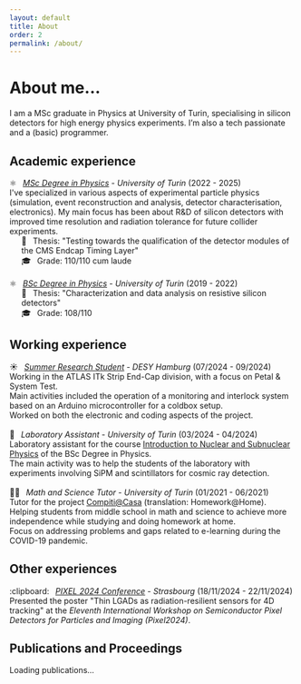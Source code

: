 ```yaml
---
layout: default
title: About
order: 2
permalink: /about/
---
```


# About me...
I am a MSc graduate in Physics at University of Turin, specialising in silicon detectors for high energy physics experiments. I’m also a tech passionate and a (basic) programmer.

## Academic experience
<ul style="list-style: none; padding-left: 0;">
  <li><span style="margin-right: 0.5em;">⚛️</span> <a href="https://www.fisicamagistrale.unito.it/do/home.pl"><em>MSc Degree in Physics</em></a> - <em>University of Turin</em> (2022 - 2025)<br>
    I've specialized in various aspects of experimental particle physics (simulation, event reconstruction and analysis, detector characterisation, electronics). My 
    main focus has been about R&D of silicon detectors with improved time resolution and radiation tolerance for future collider experiments.
    <ul style="list-style: none; padding-left: 1.5em;">
      <li><span style="margin-right: 0.5em;">📜</span> Thesis: "Testing towards the qualification of the detector modules of the CMS Endcap Timing Layer"</li>
      <li><span style="margin-right: 0.5em;">🎓</span> Grade: 110/110 cum laude</li>
    </ul>
  </li>
  <br>
  <li><span style="margin-right: 0.5em;">⚛️</span> <a href="https://fisica.campusnet.unito.it/do/home.pl"><em>BSc Degree in Physics</em></a> - <em>University of Turin</em> (2019 - 2022)
    <ul style="list-style: none; padding-left: 1.5em;">
      <li><span style="margin-right: 0.5em;">📜</span> Thesis: "Characterization and data analysis on resistive silicon detectors"</li>
      <li><span style="margin-right: 0.5em;">🎓</span> Grade: 108/110</li>
    </ul>
  </li>
</ul>

## Working experience 
<ul style="list-style: none; padding-left: 0;">
  <li><span style="margin-right: 0.5em;">☀️</span> <a href="https://www.desy.de/f/students/summer_home_2024_final.html"><em>Summer Research Student</em></a> - <em>DESY Hamburg</em> (07/2024 - 09/2024)<br>
    Working in the ATLAS ITk Strip End-Cap division, with a focus on Petal & System Test.<br>
    Main activities included the operation of a monitoring and interlock system based on an Arduino microcontroller for a coldbox setup.<br>
    Worked on both the electronic and coding aspects of the project.
  </li>
  <br>
  <li><span style="margin-right: 0.5em;">🔭</span> <em>Laboratory Assistant</em> - <em>University of Turin</em> (03/2024 - 04/2024)<br>
    Laboratory assistant for the course <a href="https://fisica.campusnet.unito.it/do/corsi.pl/Show?_id=e34b">Introduction to Nuclear and Subnuclear Physics</a> of the BSc Degree in Physics.<br>
    The main activity was to help the students of the laboratory with experiments involving SiPM and scintillators for cosmic ray detection.
  </li>
  <br>
  <li><span style="margin-right: 0.5em;">👩‍🏫</span> <em>Math and Science Tutor</em> - <em>University of Turin</em> (01/2021 - 06/2021)<br>
    Tutor for the project <a href="https://compitiacasa.i-learn.unito.it/">Compiti@Casa</a> (translation: Homework@Home).<br>
    Helping students from middle school in math and science to achieve more independence while studying and doing homework at home.<br>
    Focus on addressing problems and gaps related to e-learning during the COVID-19 pandemic.
  </li>
</ul>

## Other experiences
<ul style="list-style: none; padding-left: 0;">
  <li><span style="margin-right: 0.5em;">:clipboard:</span> <a href="https://www.desy.de/f/students/summer_home_2024_final.html"><em>PIXEL 2024 Conference</em></a> - <em>Strasbourg</em> (18/11/2024 - 22/11/2024)<br>
    Presented the poster "Thin LGADs as radiation-resilient sensors for 4D tracking" at the <em>Eleventh International Workshop on Semiconductor Pixel Detectors for Particles and Imaging (Pixel2024)</em>.
  </li>
</ul>

## Publications and Proceedings
<div id="orcid-publications">Loading publications...</div>

<script>
const orcidId = "0009-0005-8595-1570";
const container = document.getElementById("orcid-publications");

const abbreviations = {
  "Physical Review Letters": "Phys. Rev. Lett.",
  "Nature Communications": "Nat. Commun.",
  "Journal of Instrumentation": "J. Instrum.",
  "Nuclear Instruments and Methods in Physics Research Section A: Accelerators, Spectrometers, Detectors and Associated Equipment": "Nucl. Instrum. Methods Phys. Res., Sect. A"
};

function formatAuthors(contributors) {
  if (!contributors || contributors.length === 0) return "";
  const names = contributors.map(c => {
    const credit = c?.credit_name?.value;
    const fname = c?.["contributor-name"]?.["given-names"]?.value;
    const lname = c?.["contributor-name"]?.["family-name"]?.value;
    return credit || [fname, lname].filter(Boolean).join(" ");
  }).filter(Boolean);

  if (names.length > 3) return names.slice(0, 3).join(", ") + " <em>et al.</em>";
  return names.join(", ");
}

function extractDOI(externalIds) {
  if (!externalIds || !externalIds["external-id"]) return null;
  const doiEntry = externalIds["external-id"].find(eid =>
    eid["external-id-type"]?.toLowerCase() === "doi"
  );
  if (!doiEntry) return null;
  return "https://doi.org/" + doiEntry["external-id-value"];
}

fetch(`https://pub.orcid.org/v3.0/${orcidId}/works`, {
  headers: { "Accept": "application/vnd.orcid+json" }
})
.then(res => res.json())
.then(data => {
  const works = data.group || [];
  if (works.length === 0) {
    container.innerHTML = "No publications found.";
    return;
  }

  return Promise.all(works.map(group => {
    const summary = group["work-summary"]?.[0];
    const putCode = summary?.["put-code"];
    return fetch(`https://pub.orcid.org/v3.0/${orcidId}/work/${putCode}`, {
      headers: { "Accept": "application/vnd.orcid+json" }
    }).then(res => res.json());
  }));
})
.then(details => {
  if (!details) return;

  // Sort by year
  details.sort((a, b) => {
    const aYear = parseInt(a?.["publication-date"]?.year?.value || "0");
    const bYear = parseInt(b?.["publication-date"]?.year?.value || "0");
    return bYear - aYear;
  });

  container.innerHTML = "<ul>" + details.map(entry => {
    console.log(entry);  // <-- DEBUG: inspect structure

    const title = entry?.title?.title?.value || "Untitled";
    const authors = formatAuthors(entry?.contributors?.contributor);
    const rawjournal = entry?.["journal-title"]?.value || "";
    const journal = abbreviations[rawjournal] || rawjournal;
    const year = entry?.["publication-date"]?.year?.value || "";
    const doi = extractDOI(entry?.["external-ids"]);
    const url = doi || entry?.url?.value;

    return `<li>
      <strong>${title}</strong><br>
      ${authors}<br>
      <em>${journal}</em>${year ? `, ${year}` : ""}<br>
      ${url ? `<a href="${url}">${doi ? "DOI" : "Link"}</a>` : ""}
    </li>`;
  }).join("") + "</ul>";
})
.catch(err => {
  console.error("Error fetching publications:", err);
  container.innerHTML = "Error loading publications.";
});
</script>
